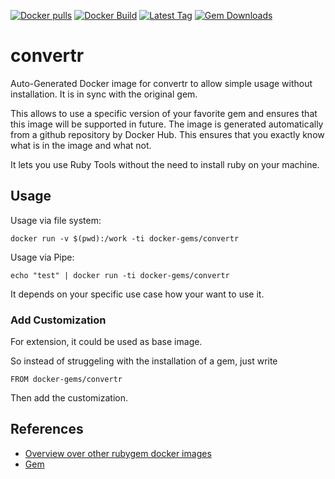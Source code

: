 [![Docker pulls](https://img.shields.io/docker/pulls/rubygem/convertr.svg)](https://hub.docker.com/r/rubygem/convertr/)
[![Docker Build](https://img.shields.io/docker/automated/rubygem/convertr.svg)](https://hub.docker.com/r/rubygem/convertr/)
[![Latest Tag](https://img.shields.io/github/tag/docker-rubygem/convertr.svg)](https://hub.docker.com/r/rubygem/convertr/)
[![Gem Downloads](https://img.shields.io/gem/dt/convertr.svg)](https://rubygems.org/gems/convertr/)
# convertr

Auto-Generated Docker image for convertr to allow simple usage without installation.
It is in sync with the original gem.

This allows to use a specific version of your favorite gem and ensures that this image will be supported in future.
The image is generated automatically from a github repository by Docker Hub.
This ensures that you exactly know what is in the image and what not.

It lets you use Ruby Tools without the need to install ruby on your machine.

## Usage

Usage via file system:

`docker run -v $(pwd):/work -ti docker-gems/convertr`

Usage via Pipe:

`echo "test" | docker run -ti docker-gems/convertr`

It depends on your specific use case how your want to use it.

### Add Customization

For extension, it could be used as base image.

So instead of struggeling with the installation of a gem, just write

`FROM docker-gems/convertr`

Then add the customization.

## References

 - [Overview over other rubygem docker images](https://github.com/thinkbot/docker-rubygem)
 - [Gem](https://rubygems.org/gems/convertr/)

